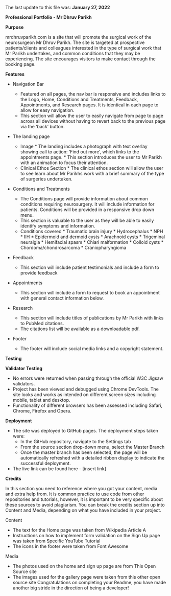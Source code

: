 

The last update to this file was: **January 27, 2022**

**Professional Portfolio - Mr Dhruv Parikh**

**Purpose**

mrdhruvparikh.com is a site that will promote the surgical work of the neurosurgeon Mr Dhruv Parikh. The site is targeted at prospective patients/clients and colleagues interested in the type of surgical work that Mr Parikh undertakes, and common conditions that they may be experiencing. The site encourages visitors to make contact through the booking page. 


**Features**

* Navigation Bar
    * Featured on all pages, the nav bar is responsive and includes links to the Logo, Home, Conditions and Treatments, Feedback, Appointments, and Research pages. It is identical in each page to allow for easy navigation.
    * This section will allow the user to easily navigate from page to page across all devices without having to revert back to the previous page via the ‘back’ button.

* The landing page
    * Image
          * The landing includes a photograph with text overlay showing call to action: ‘Find out more’, which links to the appointments page. 
          * This section introduces the user to Mr Parikh with an animation to focus their attention.
    * Clinical Ethos Section
          * The clinical ethos section will allow the user to see learn about Mr Parikhs work with a brief summary of the type of surgeries undertaken.           

* Conditions and Treatments 
    * The Conditions page will provide information about common conditions requiring neurosurgery. It will include information for patients. Conditions will be provided in a responsive drop down menu. 
    * This section is valuable to the user as they will be able to easily identify symptoms and information. 
    * Conditions covered
          * Traumatic brain injury
          * Hydrocephalus
          * NPH
          * IIH
          * Epidermoid and dermoid cysts
          * Arachnoid cysts
          * Trigeminal neuralgia 
          * Hemifacial spasm
          * Chiari malformation 
          * Colloid cysts
          * Chordoma/chondrosarcoma
          * Craniopharyngioma

* Feedback
    * This section will include patient testimonials and include a form to provide feedback 
* Appointments
    * This section will include a form to request to book an appointment with general contact information below. 
* Research
    * This section will include titles of publications by Mr Parikh with links to PubMed citations. 
    * The citations list will be available as a downloadable pdf. 
* Footer 
    * The footer will include social media links and a copyright statement.

**Testing** 

**Validator Testing**
* No errors were returned when passing through the official W3C Jigsaw validators.
* Project has been viewed and debugged using Chrome DevTools. The site looks and works as intended on different screen sizes including mobile, tablet and desktop.
* Functionality of different browsers has been assessed including Safari, Chrome, Firefox and Opera. 

**Deployment**

* The site was deployed to GitHub pages. The deployment steps taken were:
    * In the GitHub repository, navigate to the Settings tab
    * From the source section drop-down menu, select the Master Branch
    * Once the master branch has been selected, the page will be automatically refreshed with a detailed ribbon display to indicate the successful deployment.
* The live link can be found here - [insert link]

**Credits**

In this section you need to reference where you got your content, media and extra help from. It is common practice to use code from other repositories and tutorials, however, it is important to be very specific about these sources to avoid plagiarism.
You can break the credits section up into Content and Media, depending on what you have included in your project.

Content
* The text for the Home page was taken from Wikipedia Article A
* Instructions on how to implement form validation on the Sign Up page was taken from Specific YouTube Tutorial
* The icons in the footer were taken from Font Awesome

Media
* The photos used on the home and sign up page are from This Open Source site
* The images used for the gallery page were taken from this other open source site
Congratulations on completing your Readme, you have made another big stride in the direction of being a developer!

